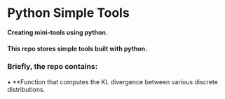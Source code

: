 # Python Simple Tools
**Creating mini-tools using python.**

#### This repo stores simple tools built with python. 

### Briefly, the repo contains:

  • **Function that computes the KL divergence between various discrete distributions.
